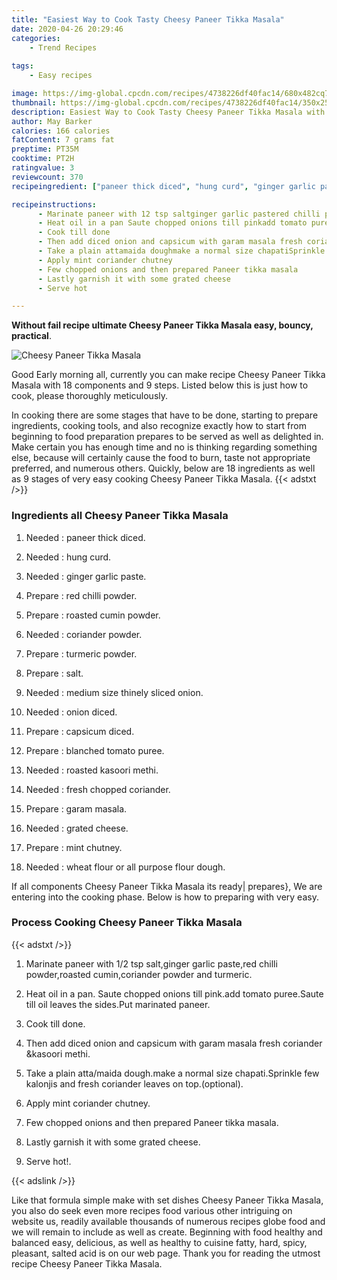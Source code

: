 ```yaml
---
title: "Easiest Way to Cook Tasty Cheesy Paneer Tikka Masala"
date: 2020-04-26 20:29:46
categories:
    - Trend Recipes
    
tags:
    - Easy recipes

image: https://img-global.cpcdn.com/recipes/4738226df40fac14/680x482cq70/cheesy-paneer-tikka-masala-recipe-main-photo.jpg
thumbnail: https://img-global.cpcdn.com/recipes/4738226df40fac14/350x250cq70/cheesy-paneer-tikka-masala-recipe-main-photo.jpg
description: Easiest Way to Cook Tasty Cheesy Paneer Tikka Masala with 18 ingredients and 9 stages of easy cooking.
author: May Barker
calories: 166 calories
fatContent: 7 grams fat
preptime: PT35M
cooktime: PT2H
ratingvalue: 3
reviewcount: 370
recipeingredient: ["paneer thick diced", "hung curd", "ginger garlic paste", "red chilli powder", "roasted cumin powder", "coriander powder", "turmeric powder", "salt", "medium size thinely sliced onion", "onion diced", "capsicum diced", "blanched tomato puree", "roasted kasoori methi", "fresh chopped coriander", "garam masala", "grated cheese", "mint chutney", "wheat flour or all purpose flour dough"]

recipeinstructions: 
      - Marinate paneer with 12 tsp saltginger garlic pastered chilli powderroasted cumincoriander powder and turmeric 
      - Heat oil in a pan Saute chopped onions till pinkadd tomato pureeSaute till oil leaves the sidesPut marinated paneer 
      - Cook till done 
      - Then add diced onion and capsicum with garam masala fresh coriander kasoori methi 
      - Take a plain attamaida doughmake a normal size chapatiSprinkle few kalonjis and fresh coriander leaves on topoptional 
      - Apply mint coriander chutney 
      - Few chopped onions and then prepared Paneer tikka masala 
      - Lastly garnish it with some grated cheese 
      - Serve hot

---
```




**Without fail recipe ultimate Cheesy Paneer Tikka Masala easy, bouncy, practical**. 


![Cheesy Paneer Tikka Masala](https://img-global.cpcdn.com/recipes/4738226df40fac14/680x482cq70/cheesy-paneer-tikka-masala-recipe-main-photo.jpg "Cheesy Paneer Tikka Masala")




Good Early morning all, currently you can make recipe Cheesy Paneer Tikka Masala with 18 components and 9 steps. Listed below this is just how to cook, please thoroughly meticulously.

In cooking there are some stages that have to be done, starting to prepare ingredients, cooking tools, and also recognize exactly how to start from beginning to food preparation prepares to be served as well as delighted in. Make certain you has enough time and no is thinking regarding something else, because will certainly cause the food to burn, taste not appropriate preferred, and numerous others. Quickly, below are 18 ingredients as well as 9 stages of very easy cooking Cheesy Paneer Tikka Masala.
{{< adstxt />}}

### Ingredients all Cheesy Paneer Tikka Masala


1. Needed  : paneer thick diced.

1. Needed  : hung curd.

1. Needed  : ginger garlic paste.

1. Prepare  : red chilli powder.

1. Prepare  : roasted cumin powder.

1. Needed  : coriander powder.

1. Prepare  : turmeric powder.

1. Prepare  : salt.

1. Needed  : medium size thinely sliced onion.

1. Needed  : onion diced.

1. Prepare  : capsicum diced.

1. Prepare  : blanched tomato puree.

1. Needed  : roasted kasoori methi.

1. Needed  : fresh chopped coriander.

1. Prepare  : garam masala.

1. Needed  : grated cheese.

1. Prepare  : mint chutney.

1. Needed  : wheat flour or all purpose flour dough.



If all components Cheesy Paneer Tikka Masala its ready| prepares}, We are entering into the cooking phase. Below is how to preparing with very easy.

### Process Cooking Cheesy Paneer Tikka Masala

{{< adstxt />}}


1. Marinate paneer with 1/2 tsp salt,ginger garlic paste,red chilli powder,roasted cumin,coriander powder and turmeric.



1. Heat oil in a pan. Saute chopped onions till pink.add tomato puree.Saute till oil leaves the sides.Put marinated paneer.



1. Cook till done.



1. Then add diced onion and capsicum with garam masala fresh coriander &amp;kasoori methi.



1. Take a plain atta/maida dough.make a normal size chapati.Sprinkle few kalonjis and fresh coriander leaves on top.(optional).



1. Apply mint coriander chutney.



1. Few chopped onions and then prepared Paneer tikka masala.



1. Lastly garnish it with some grated cheese.



1. Serve hot!.





{{< adslink />}}

Like that formula simple make with set dishes Cheesy Paneer Tikka Masala, you also do seek even more recipes food various other intriguing on website us, readily available thousands of numerous recipes globe food and we will remain to include as well as create. Beginning with food healthy and balanced easy, delicious, as well as healthy to cuisine fatty, hard, spicy, pleasant, salted acid is on our web page. Thank you for reading the utmost recipe Cheesy Paneer Tikka Masala.
